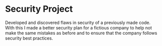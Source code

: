 # Security Project
Developed and discovered flaws in security of a previously made code.
With this I made a better security plan for a fictious company to help not make the same mistakes as before and to ensure that the company follows security best practices.
